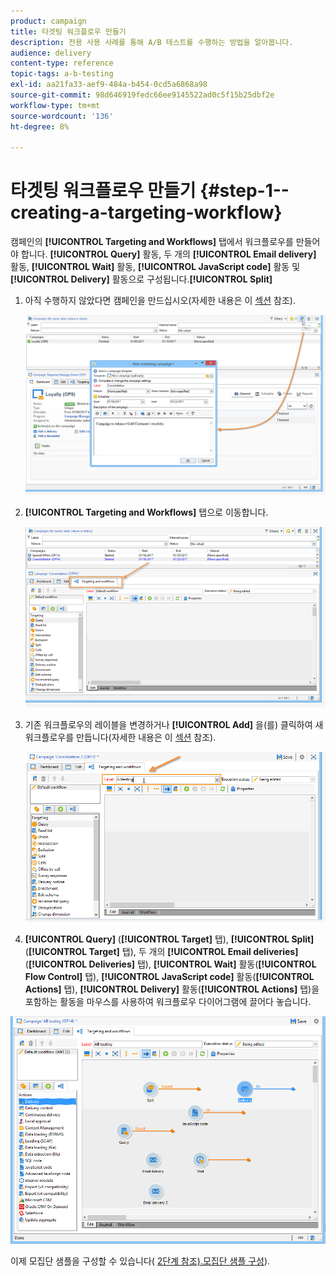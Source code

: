 ```yaml
---
product: campaign
title: 타겟팅 워크플로우 만들기
description: 전용 사용 사례를 통해 A/B 테스트를 수행하는 방법을 알아봅니다.
audience: delivery
content-type: reference
topic-tags: a-b-testing
exl-id: aa21fa33-aef9-484a-b454-0cd5a6868a98
source-git-commit: 98d646919fedc66ee9145522ad0c5f15b25dbf2e
workflow-type: tm+mt
source-wordcount: '136'
ht-degree: 8%

---
```


# 타겟팅 워크플로우 만들기 {#step-1--creating-a-targeting-workflow}

캠페인의 **[!UICONTROL Targeting and Workflows]** 탭에서 워크플로우를 만들어야 합니다. **[!UICONTROL Query]** 활동, 두 개의 **[!UICONTROL Email delivery]** 활동, **[!UICONTROL Wait]** 활동, **[!UICONTROL JavaScript code]** 활동 및 **[!UICONTROL Delivery]** 활동으로 구성됩니다.**[!UICONTROL Split]**

1. 아직 수행하지 않았다면 캠페인을 만드십시오(자세한 내용은 이 [섹션](../../campaign/using/setting-up-marketing-campaigns.md#creating-a-campaign) 참조).

   ![](assets/use_case_abtesting_targetwkfl_001.png)

1. **[!UICONTROL Targeting and Workflows]** 탭으로 이동합니다. 

   ![](assets/use_case_abtesting_targetwkfl_002.png)

1. 기존 워크플로우의 레이블을 변경하거나 **[!UICONTROL Add]** 을(를) 클릭하여 새 워크플로우를 만듭니다(자세한 내용은 이 [섹션](../../campaign/using/marketing-campaign-deliveries.md#selecting-the-target-population) 참조).

   ![](assets/use_case_abtesting_targetwkfl_003.png)

1. **[!UICONTROL Query]** (**[!UICONTROL Target]** 탭), **[!UICONTROL Split]** (**[!UICONTROL Target]** 탭), 두 개의 **[!UICONTROL Email deliveries]**(**[!UICONTROL Deliveries]** 탭), **[!UICONTROL Wait]** 활동(**[!UICONTROL Flow Control]** 탭), **[!UICONTROL JavaScript code]** 활동(**[!UICONTROL Actions]** 탭), **[!UICONTROL Delivery]** 활동(**[!UICONTROL Actions]** 탭)을 포함하는 활동을 마우스를 사용하여 워크플로우 다이어그램에 끌어다 놓습니다.

![](assets/use_case_abtesting_targetwkfl_004.png)

이제 모집단 샘플을 구성할 수 있습니다( [2단계 참조).모집단 샘플 구성](../../delivery/using/a-b-testing-uc-population-samples.md)).
